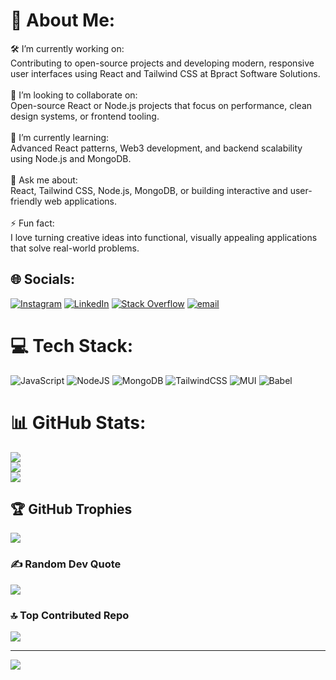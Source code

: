 # 💫 About Me:
🛠️ I’m currently working on:<br>Contributing to open-source projects and developing modern, responsive user interfaces using React and Tailwind CSS at Bpract Software Solutions.<br><br>🤝 I’m looking to collaborate on:<br>Open-source React or Node.js projects that focus on performance, clean design systems, or frontend tooling.<br><br>🌱 I’m currently learning:<br>Advanced React patterns, Web3 development, and backend scalability using Node.js and MongoDB.<br><br>💬 Ask me about:<br>React, Tailwind CSS, Node.js, MongoDB, or building interactive and user-friendly web applications.<br><br>⚡ Fun fact:<br>I love turning creative ideas into functional, visually appealing applications that solve real-world problems.


## 🌐 Socials:
[![Instagram](https://img.shields.io/badge/Instagram-%23E4405F.svg?logo=Instagram&logoColor=white)](https://instagram.com/https://www.instagram.com/_atsinan_) [![LinkedIn](https://img.shields.io/badge/LinkedIn-%230077B5.svg?logo=linkedin&logoColor=white)](https://linkedin.com/in/mohammed-sinan-mp) [![Stack Overflow](https://img.shields.io/badge/-Stackoverflow-FE7A16?logo=stack-overflow&logoColor=white)](https://stackoverflow.com/users/21529854) [![email](https://img.shields.io/badge/Email-D14836?logo=gmail&logoColor=white)](mailto:sinan.m.p333@gmail.com) 

# 💻 Tech Stack:
![JavaScript](https://img.shields.io/badge/javascript-%23323330.svg?style=for-the-badge&logo=javascript&logoColor=%23F7DF1E) ![NodeJS](https://img.shields.io/badge/node.js-6DA55F?style=for-the-badge&logo=node.js&logoColor=white) ![MongoDB](https://img.shields.io/badge/MongoDB-%234ea94b.svg?style=for-the-badge&logo=mongodb&logoColor=white) ![TailwindCSS](https://img.shields.io/badge/tailwindcss-%2338B2AC.svg?style=for-the-badge&logo=tailwind-css&logoColor=white) ![MUI](https://img.shields.io/badge/MUI-%230081CB.svg?style=for-the-badge&logo=mui&logoColor=white) ![Babel](https://img.shields.io/badge/Babel-F9DC3e?style=for-the-badge&logo=babel&logoColor=black)
# 📊 GitHub Stats:
![](https://github-readme-stats.vercel.app/api?username=Sinan0333&theme=dark&hide_border=true&include_all_commits=true&count_private=true)<br/>
![](https://nirzak-streak-stats.vercel.app/?user=Sinan0333&theme=dark&hide_border=true)<br/>
![](https://github-readme-stats.vercel.app/api/top-langs/?username=Sinan0333&theme=dark&hide_border=true&include_all_commits=true&count_private=true&layout=compact)

## 🏆 GitHub Trophies
![](https://github-profile-trophy.vercel.app/?username=Sinan0333&theme=gruvbox&no-frame=true&no-bg=false&margin-w=4)

### ✍️ Random Dev Quote
![](https://quotes-github-readme.vercel.app/api?type=horizontal&theme=dark)

### 🔝 Top Contributed Repo
![](https://github-contributor-stats.vercel.app/api?username=Sinan0333&limit=5&theme=dark&combine_all_yearly_contributions=true)

---
[![](https://visitcount.itsvg.in/api?id=Sinan0333&icon=0&color=1)](https://visitcount.itsvg.in)

<!-- Proudly created with GPRM ( https://gprm.itsvg.in ) -->
